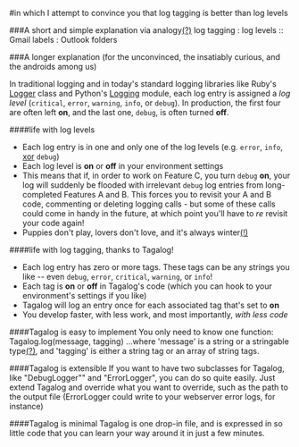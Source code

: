 #in which I attempt to convince you that log tagging is better than log levels


###A short and simple explanation via analogy[(?)](http://goo.gl/Wz6sm)
    log tagging : log levels :: Gmail labels : Outlook folders



###A longer explanation (for the unconvinced, the insatiably curious, and the androids among us)

In traditional logging and in today's standard logging libraries like Ruby's [Logger](http://ruby-doc.org/core/classes/Logger.html) class and Python's [Logging](http://docs.python.org/library/logging.html) module, each log entry is assigned a *log level*  (`critical`, `error`, `warning`, `info`, or `debug`).  In production, the first four are often left **on**, and the last one, `debug`, is often turned **off**.

####life with log levels
- Each log entry is in one and only one of the log levels (e.g. `error`, `info`, [xor](http://en.wikipedia.org/wiki/Exclusive_or) `debug`)
- Each log level is **on** or **off** in your environment settings
- This means that if, in order to work on Feature C, you turn `debug` **on**, your log will suddenly be flooded with irrelevant `debug` log entries from long-completed Features A and B. This forces you to revisit your A and B code, commenting or deleting logging calls - but some of these calls could come in handy in the future, at which point you'll have to *re* revisit your code again!
- Puppies don't play, lovers don't love, and it's always winter[(!)](https://gist.github.com/abaec9e62cff3b8a5c1b)

####life with log tagging, thanks to Tagalog!
- Each log entry has zero or more tags.  These tags can be any strings you like -- even `debug`, `error`, `critical`, `warning`, or `info`!
- Each tag is **on** or **off** in Tagalog's code (which you can hook to your environment's settings if you like)
- Tagalog will log an entry once for each associated tag that's set to **on**
- You develop faster, with less work, and most importantly, *with less code*


####Tagalog is easy to implement
You only need to know one function:
    Tagalog.log(message, tagging)
...where 'message' is a string or a stringable type[(?)](https://gist.github.com/e612159e53782a28b30b), and 'tagging' is either a string tag or an array of string tags.

####Tagalog is extensible
If you want to have two subclasses for Tagalog, like "DebugLogger"" and "ErrorLogger", you can do so quite easily.  Just extend Tagalog and override what you want to override, such as the path to the output file (ErrorLogger could write to your webserver error logs, for instance)

####Tagalog is minimal
Tagalog is one drop-in file, and is expressed in so little code that you can learn your way around it in just a few minutes.